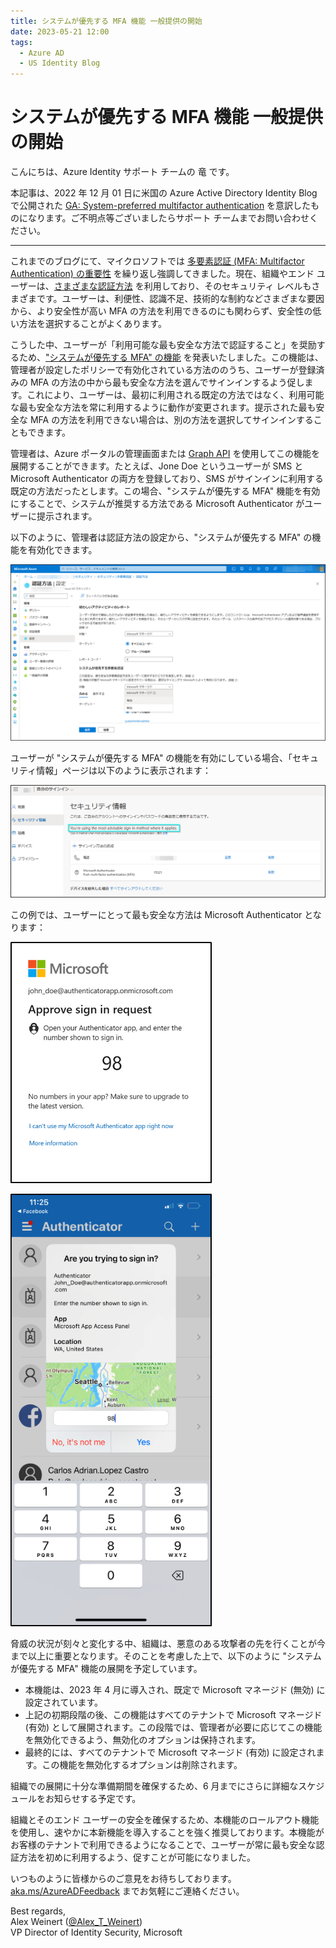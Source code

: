 ```yaml
---
title: システムが優先する MFA 機能 一般提供の開始
date: 2023-05-21 12:00
tags:
  - Azure AD
  - US Identity Blog
---
```


#  システムが優先する MFA 機能 一般提供の開始

こんにちは、Azure Identity サポート チームの 竜 です。

本記事は、2022 年 12 月 01 日に米国の Azure Active Directory Identity Blog で公開された [GA: System-preferred multifactor authentication](https://techcommunity.microsoft.com/t5/microsoft-entra-azure-ad-blog/ga-system-preferred-multifactor-authentication/ba-p/3773138) を意訳したものになります。ご不明点等ございましたらサポート チームまでお問い合わせください。

----

これまでのブログにて、マイクロソフトでは [多要素認証 (MFA: Multifactor Authentication) の重要性](https://techcommunity.microsoft.com/t5/microsoft-entra-azure-ad-blog/it-s-time-to-hang-up-on-phone-transports-for-authentication/ba-p/1751752) を繰り返し強調してきました。現在、組織やエンド ユーザーは、[さまざまな認証方法](https://jpazureid.github.io/blog/azure-active-directory/authentication-strength-choose-the-right-auth-method-for-your/) を利用しており、そのセキュリティ レベルもさまざまです。ユーザーは、利便性、認識不足、技術的な制約などさまざまな要因から、より安全性が高い MFA の方法を利用できるのにも関わらず、安全性の低い方法を選択することがよくあります。

こうした中、ユーザーが「利用可能な最も安全な方法で認証すること」を奨励するため、["システムが優先する MFA" の機能](https://learn.microsoft.com/ja-jp/azure/active-directory/authentication/concept-system-preferred-multifactor-authentication) を発表いたしました。この機能は、管理者が設定したポリシーで有効化されている方法ののうち、ユーザーが登録済みの MFA の方法の中から最も安全な方法を選んでサインインするよう促します。これにより、ユーザーは、最初に利用される既定の方法ではなく、利用可能な最も安全な方法を常に利用するように動作が変更されます。提示された最も安全な MFA の方法を利用できない場合は、別の方法を選択してサインインすることもできます。

管理者は、Azure ポータルの管理画面または [Graph API](https://developer.microsoft.com/en-us/graph/graph-explorer) を使用してこの機能を展開することができます。たとえば、Jone Doe というユーザーが SMS と Microsoft Authenticator の両方を登録しており、SMS がサインインに利用する既定の方法だったとします。この場合、"システムが優先する MFA" 機能を有効にすることで、システムが推奨する方法である Microsoft Authenticator がユーザーに提示されます。

以下のように、管理者は認証方法の設定から、"システムが優先する MFA" の機能を有効化できます。


![](./ga-system-preferred-multifactor-authentication/1.png)

ユーザーが "システムが優先する MFA" の機能を有効にしている場合、「セキュリティ情報」ページは以下のように表示されます：

![](./ga-system-preferred-multifactor-authentication/2.png)

この例では、ユーザーにとって最も安全な方法は Microsoft Authenticator となります：

![](./ga-system-preferred-multifactor-authentication/3.png)

![](./ga-system-preferred-multifactor-authentication/4.png)

脅威の状況が刻々と変化する中、組織は、悪意のある攻撃者の先を行くことが今まで以上に重要となります。そのことを考慮した上で、以下のように "システムが優先する MFA" 機能の展開を予定しています。
 
- 本機能は、2023 年 4 月に導入され、既定で Microsoft マネージド (無効) に設定されています。 
- 上記の初期段階の後、この機能はすべてのテナントで Microsoft マネージド (有効) として展開されます。この段階では、管理者が必要に応じてこの機能を無効化できるよう、無効化のオプションは保持されます。
- 最終的には、すべてのテナントで Microsoft マネージド (有効) に設定されます。この機能を無効化するオプションは削除されます。

組織での展開に十分な準備期間を確保するため、6 月までにさらに詳細なスケジュールをお知らせする予定です。
 
組織とそのエンド ユーザーの安全を確保するため、本機能のロールアウト機能を使用し、速やかに本新機能を導入することを強く推奨しております。本機能がお客様のテナントで利用できるようになることで、ユーザーが常に最も安全な認証方法を初めに利用するよう、促すことが可能になりました。
 
いつものように皆様からのご意見をお待ちしております。[aka.ms/AzureADFeedback](aka.ms/AzureADFeedback) までお気軽にご連絡ください。
 
Best regards,  
Alex Weinert ([@Alex_T_Weinert](https://twitter.com/Alex_T_Weinert))  
VP Director of Identity Security, Microsoft

